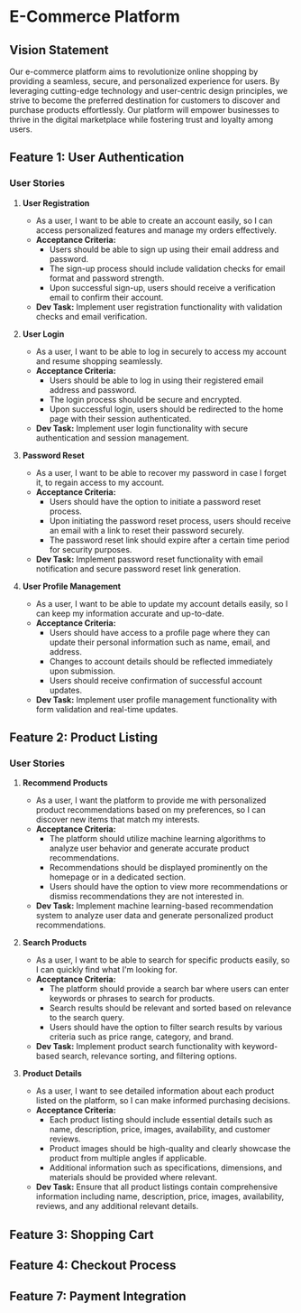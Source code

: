 # E-Commerce Platform

## Vision Statement

Our e-commerce platform aims to revolutionize online shopping by providing a seamless, secure, and personalized experience for users. By leveraging cutting-edge technology and user-centric design principles, we strive to become the preferred destination for customers to discover and purchase products effortlessly. Our platform will empower businesses to thrive in the digital marketplace while fostering trust and loyalty among users.


## Feature 1: User Authentication

### User Stories

1. **User Registration**
    - As a user, I want to be able to create an account easily, so I can access personalized features and manage my orders effectively.
    - **Acceptance Criteria:**
        - Users should be able to sign up using their email address and password.
        - The sign-up process should include validation checks for email format and password strength.
        - Upon successful sign-up, users should receive a verification email to confirm their account.
    - **Dev Task:** Implement user registration functionality with validation checks and email verification.

2. **User Login**
    - As a user, I want to be able to log in securely to access my account and resume shopping seamlessly.
    - **Acceptance Criteria:**
        - Users should be able to log in using their registered email address and password.
        - The login process should be secure and encrypted.
        - Upon successful login, users should be redirected to the home page with their session authenticated.
    - **Dev Task:** Implement user login functionality with secure authentication and session management.

3. **Password Reset**
    - As a user, I want to be able to recover my password in case I forget it, to regain access to my account.
    - **Acceptance Criteria:**
        - Users should have the option to initiate a password reset process.
        - Upon initiating the password reset process, users should receive an email with a link to reset their password securely.
        - The password reset link should expire after a certain time period for security purposes.
    - **Dev Task:** Implement password reset functionality with email notification and secure password reset link generation.

4. **User Profile Management**
    - As a user, I want to be able to update my account details easily, so I can keep my information accurate and up-to-date.
    - **Acceptance Criteria:**
        - Users should have access to a profile page where they can update their personal information such as name, email, and address.
        - Changes to account details should be reflected immediately upon submission.
        - Users should receive confirmation of successful account updates.
    - **Dev Task:** Implement user profile management functionality with form validation and real-time updates.



## Feature 2: Product Listing

### User Stories

1. **Recommend Products**
    - As a user, I want the platform to provide me with personalized product recommendations based on my preferences, so I can discover new items that match my interests.
    - **Acceptance Criteria:**
        - The platform should utilize machine learning algorithms to analyze user behavior and generate accurate product recommendations.
        - Recommendations should be displayed prominently on the homepage or in a dedicated section.
        - Users should have the option to view more recommendations or dismiss recommendations they are not interested in.
    - **Dev Task:** Implement machine learning-based recommendation system to analyze user data and generate personalized product recommendations.

2. **Search Products**
    - As a user, I want to be able to search for specific products easily, so I can quickly find what I'm looking for.
    - **Acceptance Criteria:**
        - The platform should provide a search bar where users can enter keywords or phrases to search for products.
        - Search results should be relevant and sorted based on relevance to the search query.
        - Users should have the option to filter search results by various criteria such as price range, category, and brand.
    - **Dev Task:** Implement product search functionality with keyword-based search, relevance sorting, and filtering options.

3. **Product Details**
    - As a user, I want to see detailed information about each product listed on the platform, so I can make informed purchasing decisions.
    - **Acceptance Criteria:**
        - Each product listing should include essential details such as name, description, price, images, availability, and customer reviews.
        - Product images should be high-quality and clearly showcase the product from multiple angles if applicable.
        - Additional information such as specifications, dimensions, and materials should be provided where relevant.
    - **Dev Task:** Ensure that all product listings contain comprehensive information including name, description, price, images, availability, reviews, and any additional relevant details.



## Feature 3: Shopping Cart

## Feature 4: Checkout Process

## Feature 7: Payment Integration


